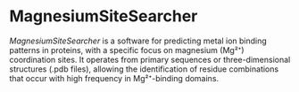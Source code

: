# MagnesiumSiteSearcher
*MagnesiumSiteSearcher* is a software for predicting metal ion binding patterns in proteins, with a specific focus on magnesium (Mg²⁺) coordination sites. It operates from primary sequences or three-dimensional structures (.pdb files), allowing the identification of residue combinations that occur with high frequency in Mg²⁺-binding domains. 
